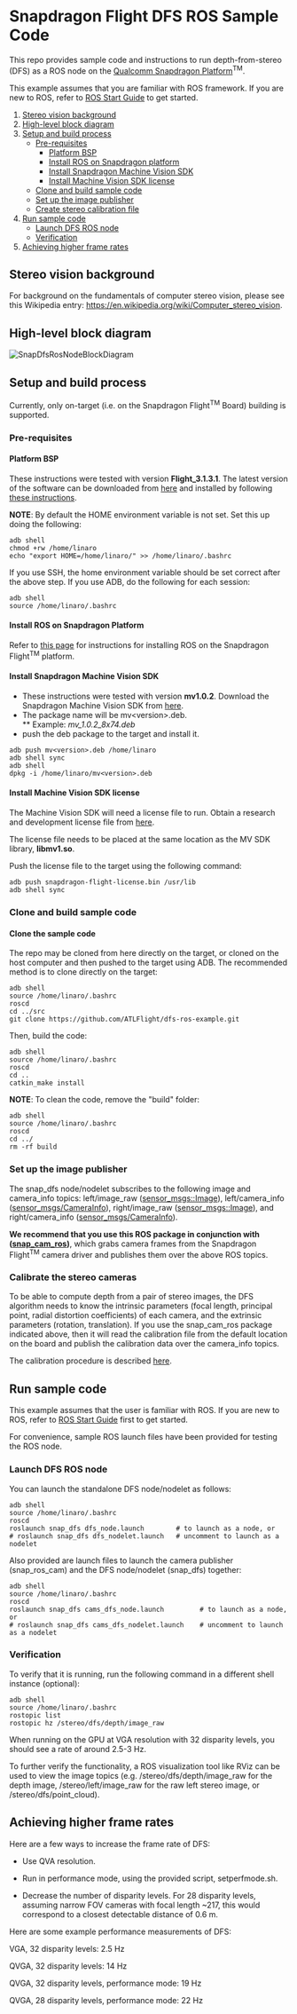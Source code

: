 # Snapdragon Flight DFS ROS Sample Code

This repo provides sample code and instructions to run depth-from-stereo (DFS) as a ROS node on the [Qualcomm Snapdragon Platform](https://developer.qualcomm.com/hardware/snapdragon-flight)<sup>TM</sup>. 

This example assumes that you are familiar with ROS framework.  If you are new to ROS, refer to [ROS Start Guide](http://wiki.ros.org/ROS/StartGuide) to get started.

1. [Stereo vision background](#stereo-vision-background)
1. [High-level block diagram](#high-level-block-diagram)
1. [Setup and build process](#setup-and-build-process)
    * [Pre-requisites](#pre-requisites)
        * [Platform BSP](#platform-bsp)
        * [Install ROS on Snapdragon platform](#install-ros-on-snapdragon-platform)
        * [Install Snapdragon Machine Vision SDK](#install-snapdragon-machine-vision-sdk)
        * [Install Machine Vision SDK license](#install-machine-vision-sdk-license)
    * [Clone and build sample code](#clone-and-build-sample-code)
    * [Set up the image publisher](#set-up-the-image-publisher)
    * [Create stereo calibration file](#create-stereo-calibration-file)
1. [Run sample code](#run-sample-code)
    * [Launch DFS ROS node](#launch-dfs-ros-node)
    * [Verification](#verification)
1. [Achieving higher frame rates](#achieving-higher-frame-rates)

## Stereo vision background

For background on the fundamentals of computer stereo vision, please see this Wikipedia entry: https://en.wikipedia.org/wiki/Computer_stereo_vision.

## High-level block diagram
![SnapDfsRosNodeBlockDiagram](images/SnapDfsRosNodeBlockDiagram.png)

## Setup and build process

Currently, only on-target (i.e. on the Snapdragon Flight<sup>TM</sup> Board) building is supported.

### Pre-requisites

#### Platform BSP

These instructions were tested with version **Flight_3.1.3.1**. The latest version of the software can be downloaded from [here](http://support.intrinsyc.com/projects/snapdragon-flight/files) and installed by following [these instructions](http://support.intrinsyc.com/projects/snapdragon-flight/wiki).

**NOTE**: By default the HOME environment variable is not set.  Set this up doing the following:

```
adb shell
chmod +rw /home/linaro
echo "export HOME=/home/linaro/" >> /home/linaro/.bashrc
```

If you use SSH, the home environment variable should be set correct after the above step. 
If you use ADB, do the following for each session:

```
adb shell
source /home/linaro/.bashrc
```

#### Install ROS on Snapdragon Platform

Refer to [this page](https://github.com/ATLFlight/ATLFlightDocs/blob/master/SnapdragonROSInstallation.md) for instructions for installing ROS on the Snapdragon Flight<sup>TM</sup> platform.

#### Install Snapdragon Machine Vision SDK

* These instructions were tested with version **mv1.0.2**. Download the Snapdragon Machine Vision SDK from [here](https://developer.qualcomm.com/hardware/snapdragon-flight/machine-vision-sdk).
* The package name will be mv\<version\>.deb.  
** Example: *mv_1.0.2_8x74.deb*
* push the deb package to the target and install it.

```
adb push mv<version>.deb /home/linaro
adb shell sync
adb shell
dpkg -i /home/linaro/mv<version>.deb
```

#### Install Machine Vision SDK license

The Machine Vision SDK will need a license file to run.  Obtain a research and development license file from [here](https://developer.qualcomm.com/sdflight-key-req).

The license file needs to be placed at the same location as the MV SDK library, **libmv1.so**.

Push the license file to the target using the following command:

```
adb push snapdragon-flight-license.bin /usr/lib
adb shell sync
```

### Clone and build sample code

#### Clone the sample code
The repo may be cloned from here directly on the target, or cloned on the host computer and then pushed to the target using ADB. The recommended method is to clone directly on the target:

```
adb shell
source /home/linaro/.bashrc
roscd
cd ../src
git clone https://github.com/ATLFlight/dfs-ros-example.git
```

Then, build the code:

```
adb shell
source /home/linaro/.bashrc
roscd
cd ..
catkin_make install
```

**NOTE**: To clean the code, remove the "build" folder:

```
adb shell
source /home/linaro/.bashrc
roscd
cd ../
rm -rf build
```

### Set up the image publisher

The snap_dfs node/nodelet subscribes to the following image and camera_info topics: left/image_raw ([sensor_msgs::Image](http://docs.ros.org/api/sensor_msgs/html/msg/CameraInfo.html)), left/camera_info ([sensor_msgs/CameraInfo](http://docs.ros.org/api/sensor_msgs/html/msg/CameraInfo.html)), right/image_raw ([sensor_msgs::Image](http://docs.ros.org/api/sensor_msgs/html/msg/CameraInfo.html)), and right/camera_info ([sensor_msgs/CameraInfo](http://docs.ros.org/api/sensor_msgs/html/msg/CameraInfo.html)). 

**We recommend that you use this ROS package in conjunction with ([snap_cam_ros](https://github.com/ATLFlight/snap_cam_ros))**, which grabs camera frames from the Snapdragon Flight<sup>TM</sup> camera driver and publishes them over the above ROS topics.

### Calibrate the stereo cameras

To be able to compute depth from a pair of stereo images, the DFS algorithm needs to know the intrinsic parameters (focal length, principal point, radial distortion coefficients) of each camera, and the extrinsic parameters (rotation, translation). If you use the snap_cam_ros package indicated above, then it will read the calibration file from the default location on the board and publish the calibration data over the camera_info topics. 

The calibration procedure is described [here](StereoCalibration.md).

## Run sample code

This example assumes that the user is familiar with ROS. If you are new to ROS, refer to [ROS Start Guide](http://wiki.ros.org/ROS/StartGuide) first to get started.


For convenience, sample ROS launch files have been provided for testing the ROS node. 

### Launch DFS ROS node

You can launch the standalone DFS node/nodelet as follows:

```
adb shell
source /home/linaro/.bashrc
roscd
roslaunch snap_dfs dfs_node.launch        # to launch as a node, or
# roslaunch snap_dfs dfs_nodelet.launch   # uncomment to launch as a nodelet
```

Also provided are launch files to launch the camera publisher (snap_ros_cam) and the DFS node/nodelet (snap_dfs) together:

```
adb shell
source /home/linaro/.bashrc
roscd
roslaunch snap_dfs cams_dfs_node.launch         # to launch as a node, or
# roslaunch snap_dfs cams_dfs_nodelet.launch    # uncomment to launch as a nodelet
```


### Verification

To verify that it is running, run the following command in a different shell instance (optional):

```
adb shell
source /home/linaro/.bashrc
rostopic list
rostopic hz /stereo/dfs/depth/image_raw
```

When running on the GPU at VGA resolution with 32 disparity levels, you should see a rate of around 2.5-3 Hz. 

To further verify the functionality, a ROS visualization tool like RViz can be used to view the image topics (e.g. /stereo/dfs/depth/image_raw for the depth image, /stereo/left/image_raw for the raw left stereo image, or /stereo/dfs/point_cloud).

## Achieving higher frame rates

Here are a few ways to increase the frame rate of DFS:

* Use QVA resolution.

* Run in performance mode, using the provided script, setperfmode.sh.

* Decrease the number of disparity levels. For 28 disparity levels, assuming narrow FOV cameras with focal length ~217, this would correspond to a closest detectable distance of 0.6 m.

Here are some example performance measurements of DFS:

VGA, 32 disparity levels: 2.5 Hz

QVGA, 32 disparity levels: 14 Hz

QVGA, 32 disparity levels, performance mode: 19 Hz

QVGA, 28 disparity levels, performance mode: 22 Hz
